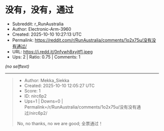 # 没有，没有，通过

- Subreddit: r_RunAustralia
- Author: Electronic-Arm-3960
- Created: 2025-10-10 10:27:13 UTC
- Permalink: https://reddit.com/r/RunAustralia/comments/1o2x75u/没有没有通过/
- URL: https://i.redd.it/0nfywh8xyjtf1.jpeg
- Ups: 2 | Ratio: 0.75 | Comments: 1

_(no selftext)_

---

> - Author: Mekka_Siekka
> - Created: 2025-10-10 12:05:27 UTC
> - Score: 1
> - ID: nirc6p2
> - Ups=1 | Downs=0 | Permalink=/r/RunAustralia/comments/1o2x75u/没有没有通过/nirc6p2/
>
> No, no thanks, no we are good; 全票通过！
